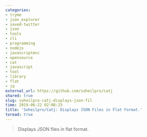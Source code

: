 ```yaml
---
categories:
- tryme
- json_explorer
- saved-twitter
- json
- tools
- cli
- programming
- nodejs
- javascriptmvc
- opensource
- cat
- javascript
- tool
- library
- flat
- jq
external_url: https://github.com/soheilpro/catj
shared: true
slug: soheilpro-catj-displays-json-fil
time: 2019-06-22 02:08:23
title: 'Soheilpro/Catj: Displays JSON Files in Flat Format.'
toread: true
---
```


> Displays JSON files in flat format.